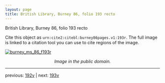 ```yaml
---
layout: page
title: British Library, Burney 86, folio 193 recto
---
```


British Library, Burney 86, folio 193 recto

Cite this object as `urn:cite2:citebl:burney86pages.v1:193r`.  The full image is linked to a citation tool you can use to cite regions of the image.

[![burney_ms_86_f193r](http://www.homermultitext.org/iipsrv?IIIF=/project/homer/pyramidal/deepzoom/citebl/burney86imgs/v1/burney_ms_86_f193r.tif/full/800,/0/default.jpg)](http://www.homermultitext.org/ict2/?urn=urn:cite2:citebl:burney86imgs.v1:burney_ms_86_f193r) 

<p style="text-align: center; font-style: italic;">Image in the public domain.</p>

---

previous: [192v](../192v/) | next: [193v](../193v/)